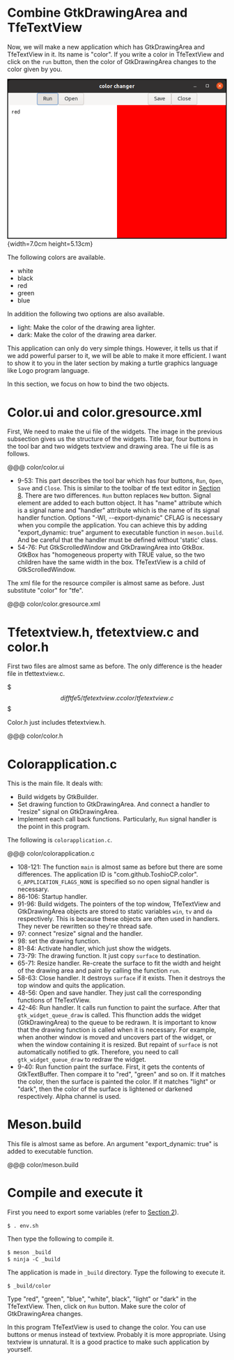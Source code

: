 # Combine GtkDrawingArea and TfeTextView

Now, we will make a new application which has GtkDrawingArea and TfeTextView in it.
Its name is "color".
If you write a color in TfeTextView and click on the `run` button, then the color of GtkDrawingArea changes to the color given by you.

![color](../image/color.png){width=7.0cm height=5.13cm}

The following colors are available.

- white
- black
- red
- green
- blue

In addition the following two options are also available.

- light: Make the color of the drawing area lighter.
- dark: Make the color of the drawing area darker.

This application can only do very simple things.
However, it tells us that if we add powerful parser to it, we will be able to make it more efficient.
I want to show it to you in the later section by making a turtle graphics language like Logo program language.

In this section, we focus on how to bind the two objects.

# Color.ui and color.gresource.xml

First, We need to make the ui file of the widgets.
The image in the previous subsection gives us the structure of the widgets.
Title bar, four buttons in the tool bar and two widgets textview and drawing area.
The ui file is as follows.

@@@ color/color.ui

- 9-53: This part describes the tool bar which has four buttons, `Run`, `Open`, `Save` and `Close`.
This is similar to the toolbar of tfe text editor in [Section 8](sec8.src.md).
There are two differences.
`Run` button replaces `New` button.
Signal element are added to each button object.
It has "name" attribute which is a signal name and "handler" attribute which is the name of its signal handler function.
Options "-WI, --export-dynamic" CFLAG is necessary when you compile the application.
You can achieve this by adding "export_dynamic: true" argument to executable function in `meson.build`.
And be careful that the handler must be defined without 'static' class.
- 54-76: Put GtkScrolledWindow and GtkDrawingArea into GtkBox.
GtkBox has "homogeneous property with TRUE value, so the two children have the same width in the box.
TfeTextView is a child of GtkScrolledWindow.

The xml file for the resource compiler is almost same as before.
Just substitute "color" for "tfe".

@@@ color/color.gresource.xml

# Tfetextview.h, tfetextview.c and color.h

First two files are almost same as before.
The only difference is the header file in tfettextview.c.

$$$
diff tfe5/tfetextview.c color/tfetextview.c
$$$

Color.h just includes tfetextview.h.

@@@ color/color.h

# Colorapplication.c

This is the main file.
It deals with:

- Build widgets by GtkBuilder.
- Set drawing function to GtkDrawingArea.
And connect a handler to "resize" signal on GtkDrawingArea.
- Implement each call back functions.
Particularly, `Run` signal handler is the point in this program.

The following is `colorapplication.c`.

@@@ color/colorapplication.c

- 108-121: The function `main` is almost same as before but there are some differences.
The application ID is "com.github.ToshioCP.color".
`G_APPLICATION_FLAGS_NONE` is specified so no open signal handler is necessary.
- 86-106: Startup handler.
- 91-96: Build widgets.
The pointers of the top window, TfeTextView and GtkDrawingArea objects are stored to static variables `win`, `tv` and `da` respectively.
This is because these objects are often used in handlers.
They never be rewritten so they're thread safe.
- 97: connect "resize" signal and the handler.
- 98: set the drawing function.
- 81-84: Activate handler, which just show the widgets.
- 73-79: The drawing function.
It just copy `surface` to destination.
- 65-71: Resize handler.
Re-create the surface to fit the width and height of the drawing area and paint by calling the function `run`.
- 58-63: Close handler.
It destroys `surface` if it exists.
Then it destroys the top window and quits the application.
- 48-56: Open and save handler.
They just call the corresponding functions of TfeTextView.
- 42-46: Run handler.
It calls run function to paint the surface.
After that `gtk_widget_queue_draw` is called.
This fhunction adds the widget (GtkDrawingArea) to the queue to be redrawn.
It is important to know that the drawing function is called when it is necessary.
For example, when another window is moved and uncovers part of the widget, or when the window containing it is resized.
But repaint of `surface` is not automatically notified to gtk.
Therefore, you need to call `gtk_widget_queue_draw` to redraw the widget.
- 9-40: Run function paint the surface.
First, it gets the contents of GtkTextBuffer.
Then compare it to "red", "green" and so on.
If it matches the color, then the surface is painted the color.
If it matches "light" or "dark", then the color of the surface is lightened or darkened respectively.
Alpha channel is used.

# Meson.build

This file is almost same as before.
An argument "export_dynamic: true" is added to executable function.

@@@ color/meson.build

# Compile and execute it

First you need to export some variables (refer to [Section 2](sec2.src.md)).

    $ . env.sh

Then type the following to compile it.

    $ meson _build
    $ ninja -C _build

The application is made in `_build` directory.
Type the following to execute it.

    $ _build/color

Type "red", "green", "blue", "white", black", "light" or "dark" in the TfeTextView.
Then, click on `Run` button.
Make sure the color of GtkDrawingArea changes.

In this program TfeTextView is used to change the color.
You can use buttons or menus instead of textview.
Probably it is more appropriate.
Using textview is unnatural.
It is a good practice to make such application by yourself.
